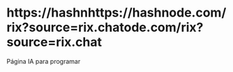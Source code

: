 # https://hashnhttps://hashnode.com/rix?source=rix.chatode.com/rix?source=rix.chat

Página IA para programar